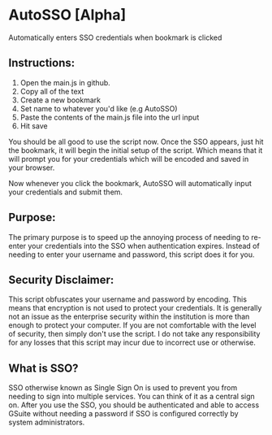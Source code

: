 # AutoSSO [Alpha]
Automatically enters SSO credentials when bookmark is clicked

## Instructions:
1. Open the main.js in github.
2. Copy all of the text
3. Create a new bookmark
4. Set name to whatever you'd like (e.g AutoSSO)
5. Paste the contents of the main.js file into the url input
6. Hit save

You should be all good to use the script now. Once the SSO appears, just hit the bookmark, it will begin the initial setup of the script. Which means that it will prompt you for your credentials which will be encoded and saved in your browser.

Now whenever you click the bookmark, AutoSSO will automatically input your credentials and submit them.

## Purpose:
The primary purpose is to speed up the annoying process of needing to re-enter your credentials into the SSO when authentication expires. Instead of needing to enter your username and password, this script does it for you.

## Security Disclaimer:
This script obfuscates your username and password by encoding. This means that encryption is not used to protect your credentials. It is generally not an issue as the enterprise security within the institution is more than enough to protect your computer. If you are not comfortable with the level of security, then simply don't use the script. I do not take any responsibility for any losses that this script may incur due to incorrect use or otherwise.

## What is SSO?
SSO otherwise known as Single Sign On is used to prevent you from needing to sign into multiple services. You can think of it as a central sign on. After you use the SSO, you should be authenticated and able to access GSuite without needing a password if SSO is configured correctly by system administrators.
